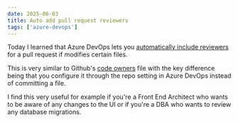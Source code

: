 ```yaml
---
date: 2025-06-03
title: Auto add pull request reviewers
tags: ['azure-devops']
---
```


Today I learned that Azure DevOps lets you [automatically include reviewers](https://learn.microsoft.com/en-us/azure/devops/repos/git/branch-policies?view=azure-devops&tabs=browser#automatically-include-code-reviewers) for a pull request if modifies certain files.

This is very similar to Github's [code owners](https://docs.github.com/en/repositories/managing-your-repositorys-settings-and-features/customizing-your-repository/about-code-owners) file with the key difference being that you configure it through the repo setting in Azure DevOps instead of committing a file.

I find this very useful for example if you're a Front End Architect who wants to be aware of any changes to the UI or if you're a DBA who wants to review any database migrations.

